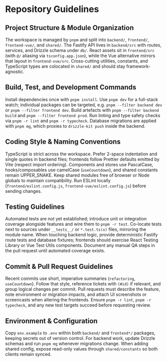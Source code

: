 # Repository Guidelines

## Project Structure & Module Organization
The workspace is managed by `pnpm` and split into `backend/`, `frontend/`, `frontend-vue/`, and `shared/`. The Fastify API lives in `backend/src` with routes, services, and Drizzle schema under `db/`. React assets sit in `frontend/src` (with `@/` aliasing via `tsconfig.app.json`), while the Vue alternative mirrors that layout in `frontend-vue/src`. Cross-cutting utilities, constants, and TypeScript types are colocated in `shared/` and should stay framework-agnostic.

## Build, Test, and Development Commands
Install dependencies once with `pnpm install`. Use `pnpm dev` for a full-stack watch; individual packages can be targeted, e.g. `pnpm --filter backend dev` or `pnpm --filter frontend dev`. Build artefacts with `pnpm --filter backend build` and `pnpm --filter frontend prod`. Run linting and type safety checks via `pnpm -r lint` and `pnpm -r typecheck`. Database migrations are applied with `pnpm mg`, which proxies to `drizzle-kit push` inside the backend.

## Coding Style & Naming Conventions
TypeScript is strict across the workspace. Prefer 2-space indentation and single quotes in backend files; frontends follow Prettier defaults emitted by Vite (respect import ordering). Components and stores use PascalCase, hooks/composables use camelCase (`useCountdown`), and shared constants remain UPPER_SNAKE. Keep shared modules free of browser or Node globals to maintain compatibility. Run ESLint locally (`frontend/eslint.config.js`, `frontend-vue/eslint.config.js`) before sending changes.

## Testing Guidelines
Automated tests are not yet established; introduce unit or integration coverage alongside features and wire them to `pnpm -r test`. Co-locate tests next to sources under `__tests__/` or `*.test.ts(x)` files, mirroring the module name. When touching backend logic, provide deterministic Fastify route tests and database fixtures; frontends should exercise React Testing Library or Vue Test Utils components. Document any manual QA steps in the pull request until automated coverage exists.

## Commit & Pull Request Guidelines
Recent commits use short, imperative summaries (`refactoring`, `useCountdown`). Follow that style, reference tickets with `(#id)` if relevant, and group logical changes per commit. Pull requests must describe the feature, note environment or migration impacts, and attach UI screenshots or screencasts when altering the frontends. Ensure `pnpm -r lint`, `pnpm -r typecheck`, and any new test targets succeed before requesting review.

## Environment & Configuration
Copy `env.example` to `.env` within both `backend/` and `frontend*/` packages, keeping secrets out of version control. For backend work, update Drizzle schemas and run `pnpm mg` whenever migrations change. When adding shared config, expose read-only values through `shared/constants` so both clients remain synced.

